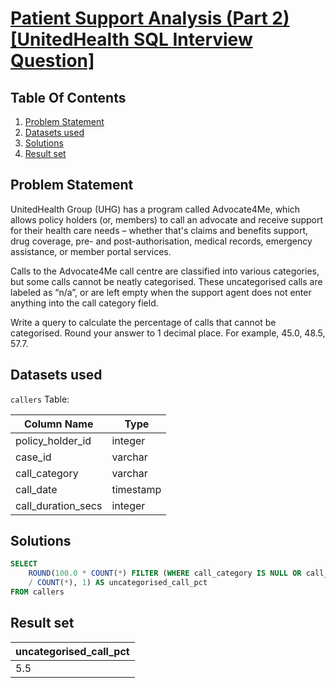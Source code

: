 # [Patient Support Analysis (Part 2) [UnitedHealth SQL Interview Question]](https://datalemur.com/questions/uncategorized-calls-percentage)

## Table Of Contents
1. [Problem Statement](#problem-statement)
2. [Datasets used](#datasets-used)
3. [Solutions](#solutions)
4. [Result set](#result-set)

## Problem Statement

UnitedHealth Group (UHG) has a program called Advocate4Me, which allows policy holders (or, members) to call an advocate and receive support for their health care needs – whether that's claims and benefits support, drug coverage, pre- and post-authorisation, medical records, emergency assistance, or member portal services.

Calls to the Advocate4Me call centre are classified into various categories, but some calls cannot be neatly categorised. These uncategorised calls are labeled as “n/a”, or are left empty when the support agent does not enter anything into the call category field.

Write a query to calculate the percentage of calls that cannot be categorised. Round your answer to 1 decimal place. For example, 45.0, 48.5, 57.7.

## Datasets used

```callers``` Table:

|  Column Name  | Type          |
| ------------- | ------------- |
| policy_holder_id	| integer |
| case_id |	varchar |
| call_category |	varchar |
| call_date |	timestamp |
| call_duration_secs |	integer |

## Solutions

```sql
SELECT
    ROUND(100.0 * COUNT(*) FILTER (WHERE call_category IS NULL OR call_category = 'n/a')
    / COUNT(*), 1) AS uncategorised_call_pct
FROM callers
```

## Result set

| uncategorised_call_pct |
| ------------ |
| 5.5 |
